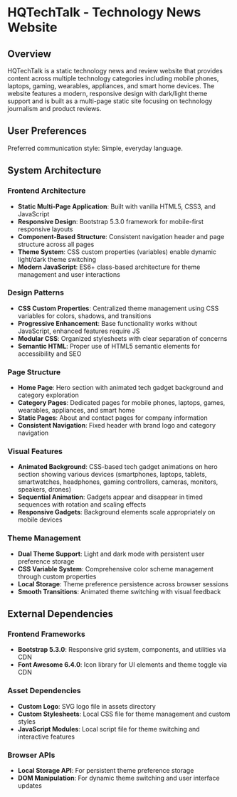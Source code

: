 # HQTechTalk - Technology News Website

## Overview

HQTechTalk is a static technology news and review website that provides content across multiple technology categories including mobile phones, laptops, gaming, wearables, appliances, and smart home devices. The website features a modern, responsive design with dark/light theme support and is built as a multi-page static site focusing on technology journalism and product reviews.

## User Preferences

Preferred communication style: Simple, everyday language.

## System Architecture

### Frontend Architecture
- **Static Multi-Page Application**: Built with vanilla HTML5, CSS3, and JavaScript
- **Responsive Design**: Bootstrap 5.3.0 framework for mobile-first responsive layouts
- **Component-Based Structure**: Consistent navigation header and page structure across all pages
- **Theme System**: CSS custom properties (variables) enable dynamic light/dark theme switching
- **Modern JavaScript**: ES6+ class-based architecture for theme management and user interactions

### Design Patterns
- **CSS Custom Properties**: Centralized theme management using CSS variables for colors, shadows, and transitions
- **Progressive Enhancement**: Base functionality works without JavaScript, enhanced features require JS
- **Modular CSS**: Organized stylesheets with clear separation of concerns
- **Semantic HTML**: Proper use of HTML5 semantic elements for accessibility and SEO

### Page Structure
- **Home Page**: Hero section with animated tech gadget background and category exploration
- **Category Pages**: Dedicated pages for mobile phones, laptops, games, wearables, appliances, and smart home
- **Static Pages**: About and contact pages for company information
- **Consistent Navigation**: Fixed header with brand logo and category navigation

### Visual Features
- **Animated Background**: CSS-based tech gadget animations on hero section showing various devices (smartphones, laptops, tablets, smartwatches, headphones, gaming controllers, cameras, monitors, speakers, drones)
- **Sequential Animation**: Gadgets appear and disappear in timed sequences with rotation and scaling effects
- **Responsive Gadgets**: Background elements scale appropriately on mobile devices

### Theme Management
- **Dual Theme Support**: Light and dark mode with persistent user preference storage
- **CSS Variable System**: Comprehensive color scheme management through custom properties
- **Local Storage**: Theme preference persistence across browser sessions
- **Smooth Transitions**: Animated theme switching with visual feedback

## External Dependencies

### Frontend Frameworks
- **Bootstrap 5.3.0**: Responsive grid system, components, and utilities via CDN
- **Font Awesome 6.4.0**: Icon library for UI elements and theme toggle via CDN

### Asset Dependencies
- **Custom Logo**: SVG logo file in assets directory
- **Custom Stylesheets**: Local CSS file for theme management and custom styles
- **JavaScript Modules**: Local script file for theme switching and interactive features

### Browser APIs
- **Local Storage API**: For persistent theme preference storage
- **DOM Manipulation**: For dynamic theme switching and user interface updates